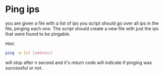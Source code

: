 # Ping ips

you are given a file with a list of ips
you script should go over all ips in the file,
pinging each one.
The script should create a new file with just the ips that were found
to be pingable.

Hint:

```bash
ping -w [n] [address]
```

will stop after n second and it's return code will indicate if pinging
was successful or not.
